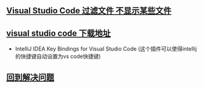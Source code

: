 

## [Visual Studio Code 过滤文件 不显示某些文件](./VisualStudioCode过滤文件不显示某些文件.md)

## [visual studio code 下载地址](https://code.visualstudio.com/) 

+ IntelliJ IDEA Key Bindings for Visual Studio Code (这个插件可以使得intellij的快捷键自动设置为vs code快捷键)


## [回到解决问题](../index.md)